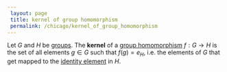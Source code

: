 ```yaml
---
 layout: page
 title: kernel of group homomorphism
 permalink: /chicago/kernel_of_group_homomorphism
---
```

Let $G$ and $H$ be [groups](https://mathgloss.github.io/MathGloss/chicago/group). The **kernel** of a [group homomorphism](https://mathgloss.github.io/MathGloss/chicago/group_homomorphism) $f:G\to H$ is the set of all elements $g\in G$ such that $f(g) = e_H$, i.e. the elements of $G$ that get mapped to the [identity element](https://mathgloss.github.io/MathGloss/chicago/identity_element) in $H$.
